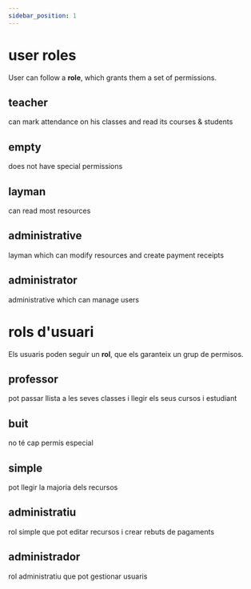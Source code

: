 ```yaml
---
sidebar_position: 1
---
```


# user roles

User can follow a **role**, which grants them a set of permissions.

## teacher
can mark attendance on his classes and read its courses & students

## empty 
does not have special permissions

## layman
can read most resources

## administrative
layman which can modify resources and create payment receipts

## administrator
administrative which can manage users

# rols d'usuari

Els usuaris poden seguir un **rol**, que els garanteix un grup de permisos.

## professor
pot passar llista a les seves classes i llegir els seus cursos i estudiant

## buit 
no té cap permís especial

## simple
pot llegir la majoria dels recursos

## administratiu
rol simple que pot editar recursos i crear rebuts de pagaments

## administrador
rol administratiu que pot gestionar usuaris
